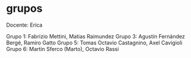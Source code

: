 # grupos

Docente: Erica

Grupo 1: Fabrizio Mettini, Matias Raimundez
Grupo 3: Agustín Fernández Bergé, Ramiro Gatto
Grupo 5: Tomas Octavio Castagnino, Axel Cavigioli
Grupo 6: Martin Sferco (Marto), Octavio Rassi
